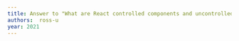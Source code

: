 ```yaml
---
title: Answer to "What are React controlled components and uncontrolled components?"
authors:  ross-u
year: 2021
---
```



